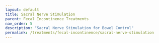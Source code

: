```yaml
---
layout: default
title: Sacral Nerve Stimulation
parent: Fecal Incontinence Treatments
nav_order: 5
description: "Sacral Nerve Stimulation for Bowel Control"
permalink: /treatments/fecal-incontinence/sacral-nerve-stimulation
---
```


